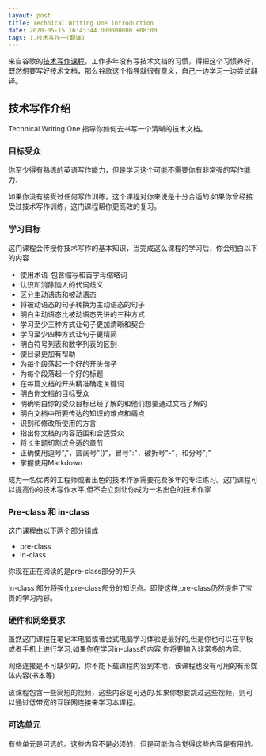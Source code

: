 ```yaml
---
layout: post
title: Technical Writing One introduction
date: 2020-05-15 16:43:44.000000000 +08:00
tags: 1.技术写作一(翻译)
---
```

来自谷歌的[技术写作课程](https://developers.google.com/tech-writing/one)，工作多年没有写技术文档的习惯，得把这个习惯养好，既然想要写好技术文档，那么谷歌这个指导就很有意义，自己一边学习一边尝试翻译。

## 技术写作介绍

Technical Writing One 指导你如何去书写一个清晰的技术文档。

### 目标受众

你至少得有熟练的英语写作能力，但是学习这个可能不需要你有非常强的写作能力.

如果你没有接受过任何写作训练，这个课程对你来说是十分合适的.如果你曾经接受过技术写作训练，这门课程帮你更高效的复习。

### 学习目标

这门课程会传授你技术写作的基本知识，当完成这么课程的学习后，你会明白以下的内容

* 使用术语-包含缩写和首字母缩略词
* 认识和消除恼人的代词歧义
* 区分主动语态和被动语态
* 将被动语态的句子转换为主动语态的句子
* 明白主动语态比被动语态先进的三种方式
* 学习至少三种方式让句子更加清晰和契合
* 学习至少四种方式让句子更精简
* 明白符号列表和数字列表的区别
* 使目录更加有帮助
* 为每个段落起一个好的开头句子
* 为每个段落起一个好的标题
* 在每篇文档的开头精准确定关键词
* 明白你文档的目标受众
* 明确明白你的受众目标已经了解的和他们想要通过文档了解的
* 明白文档中所要传达的知识的难点和痛点
* 识别和修改所使用的方言
* 指出你文档的内容范围和合适受众
* 将长主题切割成合适的章节
* 正确使用逗号","，圆阔号"()"，冒号":"，破折号"-"，和分号";"
* 掌握使用Markdown

成为一名优秀的工程师或者出色的技术作家需要花费多年的专注练习。这门课程可以提高你的技术写作水平,但不会立刻让你成为一名出色的技术作家

### Pre-class 和 in-class 

这门课程由以下两个部分组成

* pre-class
* in-class

你现在正在阅读的是pre-class部分的开头

In-class 部分将强化pre-class部分的知识点。即使这样,pre-class仍然提供了宝贵的学习内容。

### 硬件和网络要求

虽然这门课程在笔记本电脑或者台式电脑学习体验是最好的,但是你也可以在平板或者手机上进行学习,如果你在学习in-class的内容,你将要输入非常多的内容.

网络连接是不可缺少的，你不能下载课程内容到本地，该课程也没有可用的有形媒体内容(书本等)

该课程包含一些简短的视频，这些内容是可选的.如果你想要跳过这些视频，则可以通过低带宽的互联网连接来学习本课程。

### 可选单元

有些单元是可选的。这些内容不是必须的，但是可能你会觉得这些内容是有用的。